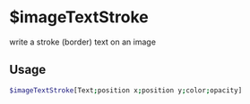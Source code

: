 # $imageTextStroke

write a stroke (border) text on an image

## Usage

```bash
$imageTextStroke[Text;position x;position y;color;opacity]
```

